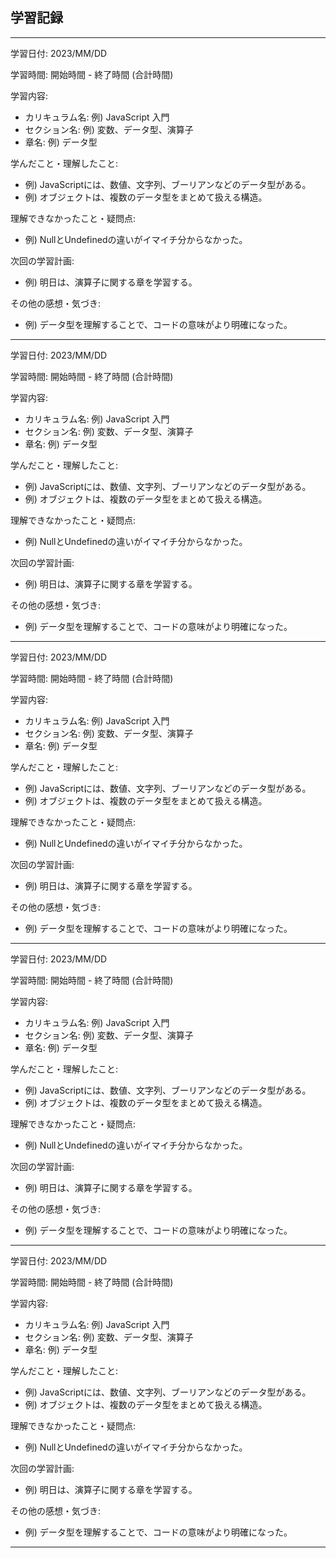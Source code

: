 ## 学習記録
------------------------------------------------
学習日付: 2023/MM/DD

学習時間: 開始時間 - 終了時間 (合計時間)

学習内容:
- カリキュラム名: 例) JavaScript 入門
- セクション名: 例) 変数、データ型、演算子
- 章名: 例) データ型

学んだこと・理解したこと:
- 例) JavaScriptには、数値、文字列、ブーリアンなどのデータ型がある。
- 例) オブジェクトは、複数のデータ型をまとめて扱える構造。

理解できなかったこと・疑問点:
- 例) NullとUndefinedの違いがイマイチ分からなかった。

次回の学習計画:
- 例) 明日は、演算子に関する章を学習する。

その他の感想・気づき:
- 例) データ型を理解することで、コードの意味がより明確になった。
------------------------------------------------
学習日付: 2023/MM/DD

学習時間: 開始時間 - 終了時間 (合計時間)

学習内容:
- カリキュラム名: 例) JavaScript 入門
- セクション名: 例) 変数、データ型、演算子
- 章名: 例) データ型

学んだこと・理解したこと:
- 例) JavaScriptには、数値、文字列、ブーリアンなどのデータ型がある。
- 例) オブジェクトは、複数のデータ型をまとめて扱える構造。

理解できなかったこと・疑問点:
- 例) NullとUndefinedの違いがイマイチ分からなかった。

次回の学習計画:
- 例) 明日は、演算子に関する章を学習する。

その他の感想・気づき:
- 例) データ型を理解することで、コードの意味がより明確になった。
------------------------------------------------
学習日付: 2023/MM/DD

学習時間: 開始時間 - 終了時間 (合計時間)

学習内容:
- カリキュラム名: 例) JavaScript 入門
- セクション名: 例) 変数、データ型、演算子
- 章名: 例) データ型

学んだこと・理解したこと:
- 例) JavaScriptには、数値、文字列、ブーリアンなどのデータ型がある。
- 例) オブジェクトは、複数のデータ型をまとめて扱える構造。

理解できなかったこと・疑問点:
- 例) NullとUndefinedの違いがイマイチ分からなかった。

次回の学習計画:
- 例) 明日は、演算子に関する章を学習する。

その他の感想・気づき:
- 例) データ型を理解することで、コードの意味がより明確になった。
------------------------------------------------
学習日付: 2023/MM/DD

学習時間: 開始時間 - 終了時間 (合計時間)

学習内容:
- カリキュラム名: 例) JavaScript 入門
- セクション名: 例) 変数、データ型、演算子
- 章名: 例) データ型

学んだこと・理解したこと:
- 例) JavaScriptには、数値、文字列、ブーリアンなどのデータ型がある。
- 例) オブジェクトは、複数のデータ型をまとめて扱える構造。

理解できなかったこと・疑問点:
- 例) NullとUndefinedの違いがイマイチ分からなかった。

次回の学習計画:
- 例) 明日は、演算子に関する章を学習する。

その他の感想・気づき:
- 例) データ型を理解することで、コードの意味がより明確になった。
------------------------------------------------
学習日付: 2023/MM/DD

学習時間: 開始時間 - 終了時間 (合計時間)

学習内容:
- カリキュラム名: 例) JavaScript 入門
- セクション名: 例) 変数、データ型、演算子
- 章名: 例) データ型

学んだこと・理解したこと:
- 例) JavaScriptには、数値、文字列、ブーリアンなどのデータ型がある。
- 例) オブジェクトは、複数のデータ型をまとめて扱える構造。

理解できなかったこと・疑問点:
- 例) NullとUndefinedの違いがイマイチ分からなかった。

次回の学習計画:
- 例) 明日は、演算子に関する章を学習する。

その他の感想・気づき:
- 例) データ型を理解することで、コードの意味がより明確になった。
------------------------------------------------
